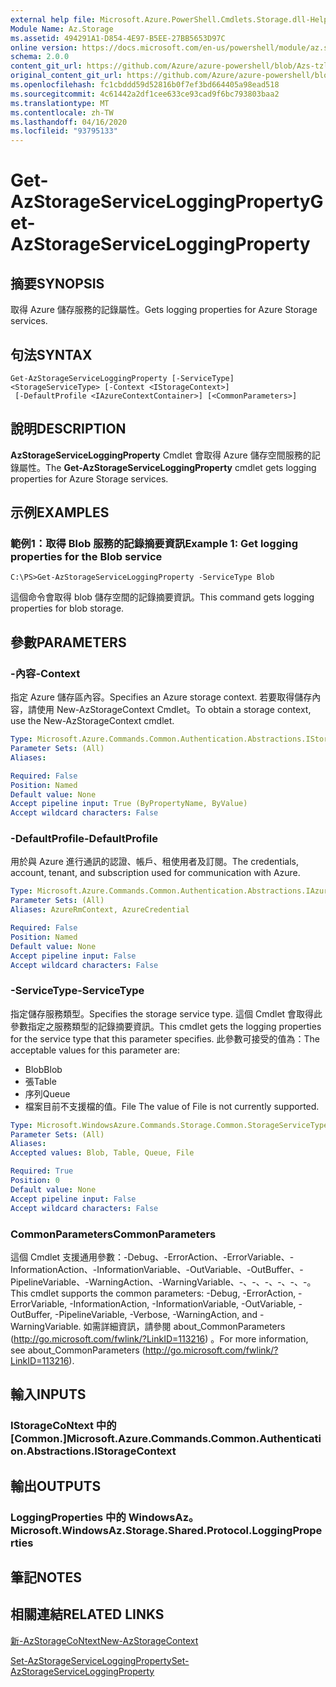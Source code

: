 ```yaml
---
external help file: Microsoft.Azure.PowerShell.Cmdlets.Storage.dll-Help.xml
Module Name: Az.Storage
ms.assetid: 494291A1-D854-4E97-B5EE-27BB5653D97C
online version: https://docs.microsoft.com/en-us/powershell/module/az.storage/get-azstorageserviceloggingproperty
schema: 2.0.0
content_git_url: https://github.com/Azure/azure-powershell/blob/Azs-tzl/src/Storage/Storage.Management/help/Get-AzStorageServiceLoggingProperty.md
original_content_git_url: https://github.com/Azure/azure-powershell/blob/Azs-tzl/src/Storage/Storage.Management/help/Get-AzStorageServiceLoggingProperty.md
ms.openlocfilehash: fc1cbddd59d52816b0f7ef3bd664405a98ead518
ms.sourcegitcommit: 4c61442a2df1cee633ce93cad9f6bc793803baa2
ms.translationtype: MT
ms.contentlocale: zh-TW
ms.lasthandoff: 04/16/2020
ms.locfileid: "93795133"
---
```

# <span data-ttu-id="3ad00-101">Get-AzStorageServiceLoggingProperty</span><span class="sxs-lookup"><span data-stu-id="3ad00-101">Get-AzStorageServiceLoggingProperty</span></span>

## <span data-ttu-id="3ad00-102">摘要</span><span class="sxs-lookup"><span data-stu-id="3ad00-102">SYNOPSIS</span></span>
<span data-ttu-id="3ad00-103">取得 Azure 儲存服務的記錄屬性。</span><span class="sxs-lookup"><span data-stu-id="3ad00-103">Gets logging properties for Azure Storage services.</span></span>

## <span data-ttu-id="3ad00-104">句法</span><span class="sxs-lookup"><span data-stu-id="3ad00-104">SYNTAX</span></span>

```
Get-AzStorageServiceLoggingProperty [-ServiceType] <StorageServiceType> [-Context <IStorageContext>]
 [-DefaultProfile <IAzureContextContainer>] [<CommonParameters>]
```

## <span data-ttu-id="3ad00-105">說明</span><span class="sxs-lookup"><span data-stu-id="3ad00-105">DESCRIPTION</span></span>
<span data-ttu-id="3ad00-106">**AzStorageServiceLoggingProperty** Cmdlet 會取得 Azure 儲存空間服務的記錄屬性。</span><span class="sxs-lookup"><span data-stu-id="3ad00-106">The **Get-AzStorageServiceLoggingProperty** cmdlet gets logging properties for Azure Storage services.</span></span>

## <span data-ttu-id="3ad00-107">示例</span><span class="sxs-lookup"><span data-stu-id="3ad00-107">EXAMPLES</span></span>

### <span data-ttu-id="3ad00-108">範例1：取得 Blob 服務的記錄摘要資訊</span><span class="sxs-lookup"><span data-stu-id="3ad00-108">Example 1: Get logging properties for the Blob service</span></span>
```
C:\PS>Get-AzStorageServiceLoggingProperty -ServiceType Blob
```

<span data-ttu-id="3ad00-109">這個命令會取得 blob 儲存空間的記錄摘要資訊。</span><span class="sxs-lookup"><span data-stu-id="3ad00-109">This command gets logging properties for blob storage.</span></span>

## <span data-ttu-id="3ad00-110">參數</span><span class="sxs-lookup"><span data-stu-id="3ad00-110">PARAMETERS</span></span>

### <span data-ttu-id="3ad00-111">-內容</span><span class="sxs-lookup"><span data-stu-id="3ad00-111">-Context</span></span>
<span data-ttu-id="3ad00-112">指定 Azure 儲存區內容。</span><span class="sxs-lookup"><span data-stu-id="3ad00-112">Specifies an Azure storage context.</span></span>
<span data-ttu-id="3ad00-113">若要取得儲存內容，請使用 New-AzStorageContext Cmdlet。</span><span class="sxs-lookup"><span data-stu-id="3ad00-113">To obtain a storage context, use the New-AzStorageContext cmdlet.</span></span>

```yaml
Type: Microsoft.Azure.Commands.Common.Authentication.Abstractions.IStorageContext
Parameter Sets: (All)
Aliases:

Required: False
Position: Named
Default value: None
Accept pipeline input: True (ByPropertyName, ByValue)
Accept wildcard characters: False
```

### <span data-ttu-id="3ad00-114">-DefaultProfile</span><span class="sxs-lookup"><span data-stu-id="3ad00-114">-DefaultProfile</span></span>
<span data-ttu-id="3ad00-115">用於與 Azure 進行通訊的認證、帳戶、租使用者及訂閱。</span><span class="sxs-lookup"><span data-stu-id="3ad00-115">The credentials, account, tenant, and subscription used for communication with Azure.</span></span>

```yaml
Type: Microsoft.Azure.Commands.Common.Authentication.Abstractions.IAzureContextContainer
Parameter Sets: (All)
Aliases: AzureRmContext, AzureCredential

Required: False
Position: Named
Default value: None
Accept pipeline input: False
Accept wildcard characters: False
```

### <span data-ttu-id="3ad00-116">-ServiceType</span><span class="sxs-lookup"><span data-stu-id="3ad00-116">-ServiceType</span></span>
<span data-ttu-id="3ad00-117">指定儲存服務類型。</span><span class="sxs-lookup"><span data-stu-id="3ad00-117">Specifies the storage service type.</span></span>
<span data-ttu-id="3ad00-118">這個 Cmdlet 會取得此參數指定之服務類型的記錄摘要資訊。</span><span class="sxs-lookup"><span data-stu-id="3ad00-118">This cmdlet gets the logging properties for the service type that this parameter specifies.</span></span>
<span data-ttu-id="3ad00-119">此參數可接受的值為：</span><span class="sxs-lookup"><span data-stu-id="3ad00-119">The acceptable values for this parameter are:</span></span>
- <span data-ttu-id="3ad00-120">Blob</span><span class="sxs-lookup"><span data-stu-id="3ad00-120">Blob</span></span> 
- <span data-ttu-id="3ad00-121">張</span><span class="sxs-lookup"><span data-stu-id="3ad00-121">Table</span></span>
- <span data-ttu-id="3ad00-122">序列</span><span class="sxs-lookup"><span data-stu-id="3ad00-122">Queue</span></span>
- <span data-ttu-id="3ad00-123">檔案目前不支援檔的值。</span><span class="sxs-lookup"><span data-stu-id="3ad00-123">File The value of File is not currently supported.</span></span>

```yaml
Type: Microsoft.WindowsAzure.Commands.Storage.Common.StorageServiceType
Parameter Sets: (All)
Aliases:
Accepted values: Blob, Table, Queue, File

Required: True
Position: 0
Default value: None
Accept pipeline input: False
Accept wildcard characters: False
```

### <span data-ttu-id="3ad00-124">CommonParameters</span><span class="sxs-lookup"><span data-stu-id="3ad00-124">CommonParameters</span></span>
<span data-ttu-id="3ad00-125">這個 Cmdlet 支援通用參數：-Debug、-ErrorAction、-ErrorVariable、-InformationAction、-InformationVariable、-OutVariable、-OutBuffer、-PipelineVariable、-WarningAction、-WarningVariable、-、-、-、-、-、-。</span><span class="sxs-lookup"><span data-stu-id="3ad00-125">This cmdlet supports the common parameters: -Debug, -ErrorAction, -ErrorVariable, -InformationAction, -InformationVariable, -OutVariable, -OutBuffer, -PipelineVariable, -Verbose, -WarningAction, and -WarningVariable.</span></span> <span data-ttu-id="3ad00-126">如需詳細資訊，請參閱 about_CommonParameters (http://go.microsoft.com/fwlink/?LinkID=113216) 。</span><span class="sxs-lookup"><span data-stu-id="3ad00-126">For more information, see about_CommonParameters (http://go.microsoft.com/fwlink/?LinkID=113216).</span></span>

## <span data-ttu-id="3ad00-127">輸入</span><span class="sxs-lookup"><span data-stu-id="3ad00-127">INPUTS</span></span>

### <span data-ttu-id="3ad00-128">IStorageCoNtext 中的 [Common.]</span><span class="sxs-lookup"><span data-stu-id="3ad00-128">Microsoft.Azure.Commands.Common.Authentication.Abstractions.IStorageContext</span></span>

## <span data-ttu-id="3ad00-129">輸出</span><span class="sxs-lookup"><span data-stu-id="3ad00-129">OUTPUTS</span></span>

### <span data-ttu-id="3ad00-130">LoggingProperties 中的 WindowsAz。</span><span class="sxs-lookup"><span data-stu-id="3ad00-130">Microsoft.WindowsAz.Storage.Shared.Protocol.LoggingProperties</span></span>

## <span data-ttu-id="3ad00-131">筆記</span><span class="sxs-lookup"><span data-stu-id="3ad00-131">NOTES</span></span>

## <span data-ttu-id="3ad00-132">相關連結</span><span class="sxs-lookup"><span data-stu-id="3ad00-132">RELATED LINKS</span></span>

[<span data-ttu-id="3ad00-133">新-AzStorageCoNtext</span><span class="sxs-lookup"><span data-stu-id="3ad00-133">New-AzStorageContext</span></span>](./New-AzStorageContext.md)

[<span data-ttu-id="3ad00-134">Set-AzStorageServiceLoggingProperty</span><span class="sxs-lookup"><span data-stu-id="3ad00-134">Set-AzStorageServiceLoggingProperty</span></span>](./Set-AzStorageServiceLoggingProperty.md)


